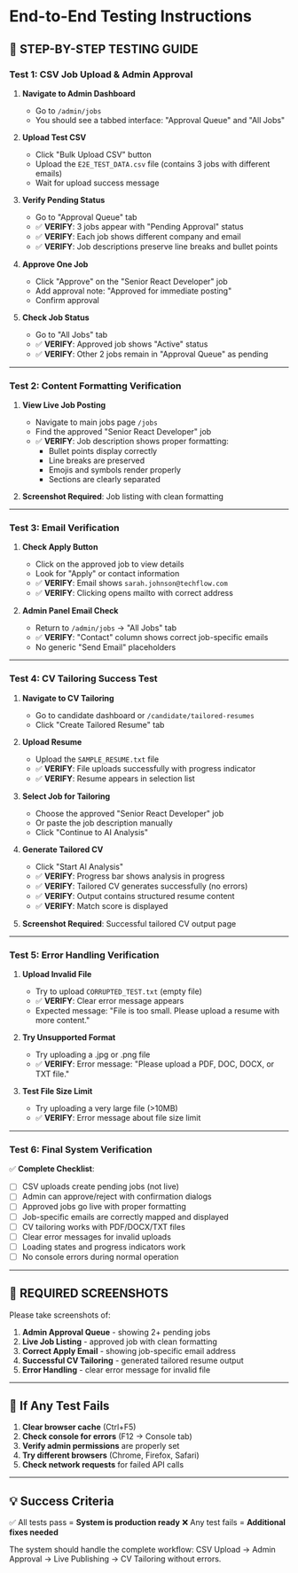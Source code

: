 # End-to-End Testing Instructions

## 🧪 **STEP-BY-STEP TESTING GUIDE**

### **Test 1: CSV Job Upload & Admin Approval**

1. **Navigate to Admin Dashboard**
   - Go to `/admin/jobs`
   - You should see a tabbed interface: "Approval Queue" and "All Jobs"

2. **Upload Test CSV**
   - Click "Bulk Upload CSV" button
   - Upload the `E2E_TEST_DATA.csv` file (contains 3 jobs with different emails)
   - Wait for upload success message

3. **Verify Pending Status**
   - Go to "Approval Queue" tab
   - ✅ **VERIFY**: 3 jobs appear with "Pending Approval" status
   - ✅ **VERIFY**: Each job shows different company and email
   - ✅ **VERIFY**: Job descriptions preserve line breaks and bullet points

4. **Approve One Job**
   - Click "Approve" on the "Senior React Developer" job
   - Add approval note: "Approved for immediate posting"
   - Confirm approval

5. **Check Job Status**
   - Go to "All Jobs" tab  
   - ✅ **VERIFY**: Approved job shows "Active" status
   - ✅ **VERIFY**: Other 2 jobs remain in "Approval Queue" as pending

---

### **Test 2: Content Formatting Verification**

1. **View Live Job Posting**
   - Navigate to main jobs page `/jobs`
   - Find the approved "Senior React Developer" job
   - ✅ **VERIFY**: Job description shows proper formatting:
     - Bullet points display correctly
     - Line breaks are preserved  
     - Emojis and symbols render properly
     - Sections are clearly separated

2. **Screenshot Required**: Job listing with clean formatting

---

### **Test 3: Email Verification**

1. **Check Apply Button**
   - Click on the approved job to view details
   - Look for "Apply" or contact information
   - ✅ **VERIFY**: Email shows `sarah.johnson@techflow.com`
   - ✅ **VERIFY**: Clicking opens mailto with correct address

2. **Admin Panel Email Check**
   - Return to `/admin/jobs` → "All Jobs" tab
   - ✅ **VERIFY**: "Contact" column shows correct job-specific emails
   - No generic "Send Email" placeholders

---

### **Test 4: CV Tailoring Success Test**

1. **Navigate to CV Tailoring**
   - Go to candidate dashboard or `/candidate/tailored-resumes`
   - Click "Create Tailored Resume" tab

2. **Upload Resume**
   - Upload the `SAMPLE_RESUME.txt` file
   - ✅ **VERIFY**: File uploads successfully with progress indicator
   - ✅ **VERIFY**: Resume appears in selection list

3. **Select Job for Tailoring**
   - Choose the approved "Senior React Developer" job
   - Or paste the job description manually
   - Click "Continue to AI Analysis"

4. **Generate Tailored CV**
   - Click "Start AI Analysis" 
   - ✅ **VERIFY**: Progress bar shows analysis in progress
   - ✅ **VERIFY**: Tailored CV generates successfully (no errors)
   - ✅ **VERIFY**: Output contains structured resume content
   - ✅ **VERIFY**: Match score is displayed

5. **Screenshot Required**: Successful tailored CV output page

---

### **Test 5: Error Handling Verification**

1. **Upload Invalid File**
   - Try to upload `CORRUPTED_TEST.txt` (empty file)
   - ✅ **VERIFY**: Clear error message appears
   - Expected message: "File is too small. Please upload a resume with more content."

2. **Try Unsupported Format**
   - Try uploading a .jpg or .png file
   - ✅ **VERIFY**: Error message: "Please upload a PDF, DOC, DOCX, or TXT file."

3. **Test File Size Limit**
   - Try uploading a very large file (>10MB)
   - ✅ **VERIFY**: Error message about file size limit

---

### **Test 6: Final System Verification**

✅ **Complete Checklist**:
- [ ] CSV uploads create pending jobs (not live)
- [ ] Admin can approve/reject with confirmation dialogs  
- [ ] Approved jobs go live with proper formatting
- [ ] Job-specific emails are correctly mapped and displayed
- [ ] CV tailoring works with PDF/DOCX/TXT files
- [ ] Clear error messages for invalid uploads
- [ ] Loading states and progress indicators work
- [ ] No console errors during normal operation

---

## 📸 **REQUIRED SCREENSHOTS**

Please take screenshots of:

1. **Admin Approval Queue** - showing 2+ pending jobs
2. **Live Job Listing** - approved job with clean formatting  
3. **Correct Apply Email** - showing job-specific email address
4. **Successful CV Tailoring** - generated tailored resume output
5. **Error Handling** - clear error message for invalid file

---

## 🚨 **If Any Test Fails**

1. **Clear browser cache** (Ctrl+F5)
2. **Check console for errors** (F12 → Console tab)
3. **Verify admin permissions** are properly set
4. **Try different browsers** (Chrome, Firefox, Safari)
5. **Check network requests** for failed API calls

---

## 💡 **Success Criteria**

✅ All tests pass = **System is production ready**
❌ Any test fails = **Additional fixes needed**

The system should handle the complete workflow: CSV Upload → Admin Approval → Live Publishing → CV Tailoring without errors.